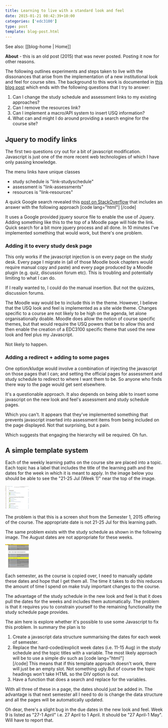 ```yaml
---
title: Learning to live with a standard look and feel
date: 2015-01-21 08:42:39+10:00
categories: ['edc3100']
type: post
template: blog-post.html
---
```


See also: [[blog-home | Home]]

**About** \- this is an old post (2015) that was never posted. Posting it now for other reasons.

The following outlines experiments and steps taken to live with the dissonances that arise from the implementation of a new institutional look and feel for course sites. The background to this work is documented in [this blog post](/blog2/2015/01/20/what-might-the-3-levels-of-organisational-culture-reveal-about-university-e-learning/) which ends with the following questions that I try to answer:

1. Can I change the study schedule and assessment links to my existing approaches?
2. Can I remove the resources link?
3. Can I implement a macro/API system to insert USQ information?
4. What can and might I do around providing a search engine for the course site?

## Jquery to modify links

The first two questions cry out for a bit of javascript modification. Javascript is just one of the more recent web technologies of which I have only passing knowledge.

The menu links have unique classes

- study schedule is "link-studyschedule"
- assessment is "link-assessments"
- resources is "link-resources"

A quick Google search revealed this [post on StackOverflow](http://stackoverflow.com/questions/1933602/how-to-getelementbyclass-instead-of-getelementbyid-with-javascript) that includes an answer with the following approach \[code lang="html"\] <script type="text/javascript" src="http://ajax.googleapis.com/ajax/libs/jquery/1.3.2/jquery.min.js"></script> <script type="text/javascript"> $(function(){ $(".classname").hide(); }); </script> \[/code\]

It uses a Google provided jquery source file to enable the use of Jquery. Adding something like this to the top of a Moodle page will hide the link. Quick search for a bit more jquery process and all done. In 10 minutes I've implemented something that would work, but there's one problem.

### Adding it to every study desk page

This only works if the javascript injection is on every page on the study desk. Every page I migrate in (all of those Moodle book chapters would require manual copy and paste) and every page produced by a Moodle plugin (e.g. quiz, discussion forum etc). This is troubling and potentially limiting to what I can do.

If I really wanted to, I could do the manual insertion. But not the quizzes, discussion forums.

The Moodle way would be to include this in the theme. However, I believe that the USQ look and feel is implemented as a site wide theme. Changes specific to a course are not likely to be high on the agenda, let alone organisationally doable. Moodle does allow the notion of course specific themes, but that would require the USQ powers that be to allow this and then enable the creation of a EDC3100 specific theme that used the new look and feel plus my Javascript.

Not likely to happen.

### Adding a redirect + adding to some pages

One option/kludge would involve a combination of injecting the javascript on those pages that I can; and setting the official pages for assessment and study schedule to redirect to where I want them to be. So anyone who finds there way to the page would get sent elsewhere.

It's a questionable approach. It also depends on being able to insert some javascript on the new look and feel's assessment and study schedule pages.

Which you can't. It appears that they've implemented something that prevents javascript inserted into assessment items from being included on the page displayed. Not that surprising, but a pain.

Which suggests that engaging the hierarchy will be required. Oh fun.

## A simple template system

Each of the weekly learning paths on the course site are placed into a topic. Each topic has a label that includes the title of the learning path and the dates for the week in which it is meant to apply. In the image below you should be able to see the "21-25 Jul (Week 1)" near the top of the image.

[![Week1](images/16315335515_b91c408c98_s.jpg)](https://www.flickr.com/photos/david_jones/16315335515 "Week1 by David Jones, on Flickr")

The problem is that this is a screen shot from the Semester 1, 2015 offering of the course. The appropriate date is not 21-25 Jul for this learning path.

The same problem exists with the study schedule as shown in the following image. The August dates are not appropriate for these weeks.

[![studySchedule](images/16135176729_054efae82e_s.jpg)](https://www.flickr.com/photos/david_jones/16135176729 "studySchedule by David Jones, on Flickr")

Each semester, as the course is copied over, I need to manually update these dates and hope that I get them all. The time it takes to do this reduces the amount of time I spend on make truly important changes to the course.

The advantage of the study schedule in the new look and feel is that it does pull the dates for the weeks and includes them automatically. The problem is that it requires you to constrain yourself to the remaining functionality the study schedule page provides.

The aim here is explore whether it's possible to use some Javascript to fix this problem. In summary the plan is to

1. Create a javascript data structure summarising the dates for each week of semester.
2. Replace the hard-coded/explicit week dates (i.e. 11-15 Aug) in the study schedule and the topic titles with a variable. The most likely approach will be to use a simple div such as \[code lang="html"\] <div id="WEEK\_4\_DATE"></div> \[/code\] This means that if this template approach doesn't work, there will just be an empty slot. Not something ugly.But of course the topic headings won't take HTML so the DIV option is out.
3. Have a function that does a search and replace for the variables.

With all three of these in a page, the dates should just be added in. The advantage is that next semester all I need to do is change the data structure and all the pages will be automatically updated.

Oh dear, there's a slight bug in the due dates in the new look and feel. Week 9 is listed as "27-1 April" i.e. 27 April to 1 April. It should be "27 April-1 May". Will have to report that.